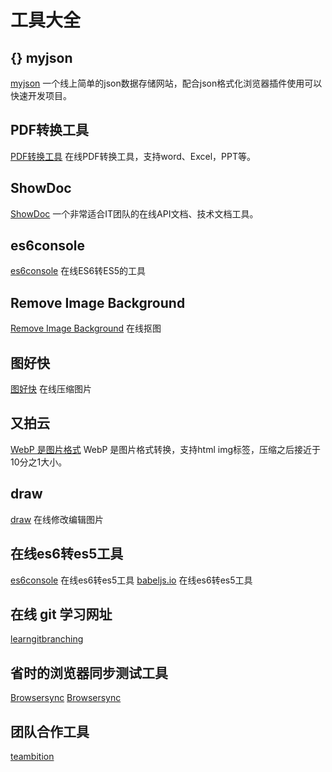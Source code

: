 
# 工具大全

## {} myjson
[myjson](http://myjson.com/)  一个线上简单的json数据存储网站，配合json格式化浏览器插件使用可以快速开发项目。

## PDF转换工具
[PDF转换工具](https://smallpdf.com) 在线PDF转换工具，支持word、Excel，PPT等。

## ShowDoc 
[ShowDoc](https://smallpdf.com) 一个非常适合IT团队的在线API文档、技术文档工具。

## es6console
[es6console](https://es6console.com/) 在线ES6转ES5的工具

## Remove Image Background
[Remove Image Background](https://www.remove.bg/) 在线抠图

## 图好快
[图好快](https://www.tuhaokuai.com/)  在线压缩图片

## 又拍云
[WebP 是图片格式](https://www.upyun.com/webp)  WebP 是图片格式转换，支持html img标签，压缩之后接近于10分之1大小。

## draw
[draw](https://www.draw.io/) 在线修改编辑图片

## 在线es6转es5工具
[es6console](https://es6console.com) 在线es6转es5工具
[babeljs.io](https://babeljs.io/repl) 在线es6转es5工具

## 在线 git 学习网址
[learngitbranching](https://learngitbranching.js.org/)

## 省时的浏览器同步测试工具
[Browsersync](http://browsersync.cn/)
[Browsersync](https://browsersync.bootcss.com/)

## 团队合作工具
[teambition](https://www.teambition.com/)
